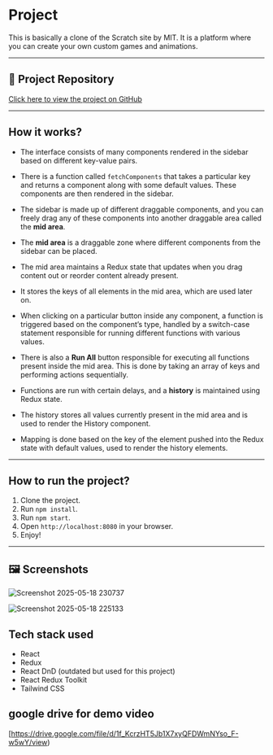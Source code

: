 # Project

This is basically a clone of the Scratch site by MIT. It is a platform where you can create your own custom games and animations.

---
## 🔗 Project Repository

[Click here to view the project on GitHub](https://github.com/Danishk23/Juspay-assessment-danishk.git)

---
## How it works?

- The interface consists of many components rendered in the sidebar based on different key-value pairs.
- There is a function called `fetchComponents` that takes a particular key and returns a component along with some default values. These components are then rendered in the sidebar.
- The sidebar is made up of different draggable components, and you can freely drag any of these components into another draggable area called the **mid area**.

- The **mid area** is a draggable zone where different components from the sidebar can be placed.
- The mid area maintains a Redux state that updates when you drag content out or reorder content already present.
- It stores the keys of all elements in the mid area, which are used later on.
- When clicking on a particular button inside any component, a function is triggered based on the component’s type, handled by a switch-case statement responsible for running different functions with various values.

- There is also a **Run All** button responsible for executing all functions present inside the mid area. This is done by taking an array of keys and performing actions sequentially.
- Functions are run with certain delays, and a **history** is maintained using Redux state.
- The history stores all values currently present in the mid area and is used to render the History component.
- Mapping is done based on the key of the element pushed into the Redux state with default values, used to render the history elements.

---

## How to run the project?

1. Clone the project.
2. Run `npm install`.
3. Run `npm start`.
4. Open `http://localhost:8080` in your browser.
5. Enjoy!

---
## 🖼️ Screenshots
![Screenshot 2025-05-18 230737](https://github.com/user-attachments/assets/71637460-ca80-4a2c-809f-efe4507d5807)

![Screenshot 2025-05-18 225133](https://github.com/user-attachments/assets/23b01cb7-9901-4cdb-b956-4cf559ee3f9e)
## Tech stack used

- React
- Redux
- React DnD (outdated but used for this project)
- React Redux Toolkit
- Tailwind CSS
## google drive for demo video 
[https://drive.google.com/file/d/1f_KcrzHT5Jb1X7xyQFDWmNYso_F-w5wY/view)
